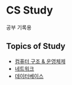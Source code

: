 # CS Study

공부 기록용

## Topics of Study

- [컴퓨터 구조 & 운영체제](https://github.com/seulchan/cs_study/blob/main/os/README.md)
- [네트워크](https://github.com/seulchan/cs_study/blob/main/network/README.md)
- [데이터베이스](https://github.com/seulchan/cs_study/blob/main/database/README.md)

